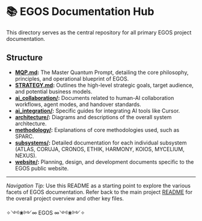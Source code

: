 # 📚 EGOS Documentation Hub

This directory serves as the central repository for all primary EGOS project documentation.

## Structure

*   **[MQP.md](MQP.md):** The Master Quantum Prompt, detailing the core philosophy, principles, and operational blueprint of EGOS.
*   **[STRATEGY.md](STRATEGY.md):** Outlines the high-level strategic goals, target audience, and potential business models.
*   **[ai_collaboration/](ai_collaboration/):** Documents related to human-AI collaboration workflows, agent modes, and handover standards.
*   **[ai_integration/](ai_integration/):** Specific guides for integrating AI tools like Cursor.
*   **[architecture/](architecture/):** Diagrams and descriptions of the overall system architecture.
*   **[methodology/](methodology/):** Explanations of core methodologies used, such as SPARC.
*   **[subsystems/](subsystems/):** Detailed documentation for each individual subsystem (ATLAS, CORUJA, CRONOS, ETHIK, HARMONY, KOIOS, MYCELIUM, NEXUS).
*   **[website/](website/):** Planning, design, and development documents specific to the EGOS public website.

---

*Navigation Tip:* Use this README as a starting point to explore the various facets of EGOS documentation. Refer back to the main project [README](../../README.md) for the overall project overview and other key files.

✧༺❀༻∞ EGOS ∞༺❀༻✧
